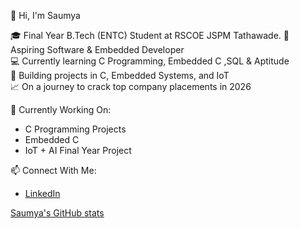 👋 Hi, I'm Saumya

🎓 Final Year B.Tech (ENTC) Student at RSCOE JSPM Tathawade. 
🚀 Aspiring Software & Embedded Developer  
💻 Currently learning C Programming, Embedded C ,SQL & Aptitude  
🔧 Building projects in C, Embedded Systems, and IoT  
📈 On a journey to crack top company placements in 2026

 🌱 Currently Working On:
- C Programming Projects
- Embedded C
- IoT + AI Final Year Project

 📫 Connect With Me:
- [LinkedIn](https://linkedin.com/in/saumyathorat)

[Saumya's GitHub stats](https://github-readme-stats.vercel.app/api?username=Saumya953&show_icons=true&theme=tokyonight)

